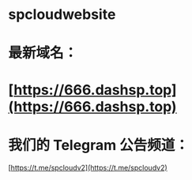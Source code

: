 # spcloudwebsite

# 最新域名：

# [https://666.dashsp.top](https://666.dashsp.top)

# 我们的 Telegram 公告频道：

[https://t.me/spcloudv2](https://t.me/spcloudv2)
